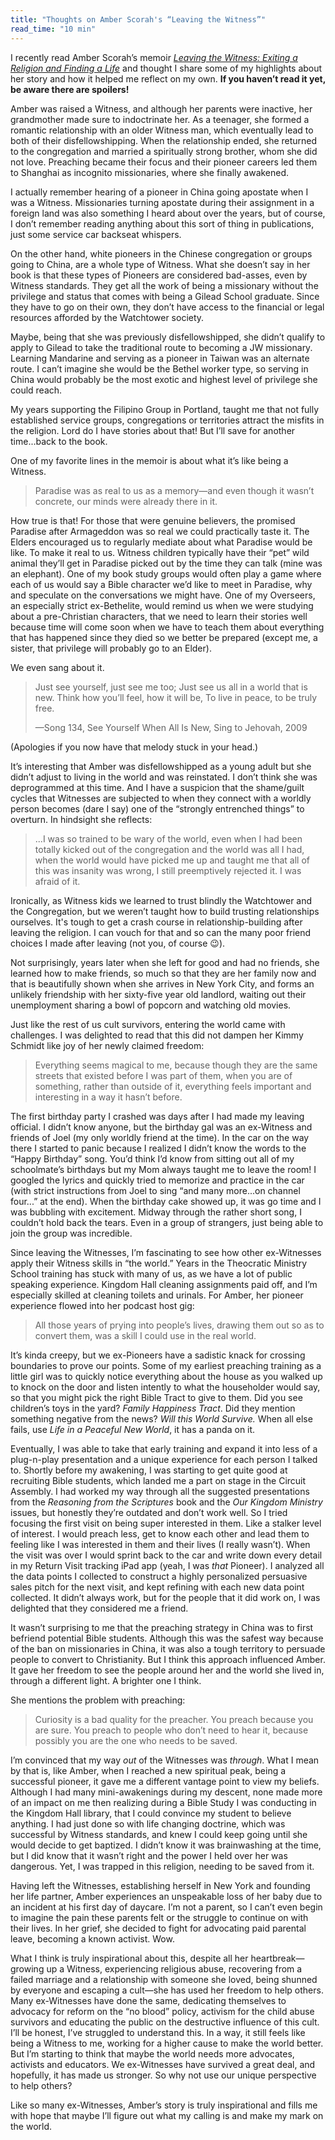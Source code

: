 ```yaml
---
title: "Thoughts on Amber Scorah's “Leaving the Witness”"
read_time: "10 min"
---
```


I recently read Amber Scorah’s memoir *[Leaving the Witness: Exiting a Religion and Finding a Life](https://a.co/2DpMFkn)* and thought I share some of my highlights about her story and how it helped me reflect on my own. **If you haven’t read it yet, be aware there are spoilers!**

Amber was raised a Witness, and although her parents were inactive, her grandmother made sure to indoctrinate her. As a teenager, she formed a romantic relationship with an older Witness man, which eventually lead to both of their disfellowshipping. When the relationship ended, she returned to the congregation and married a spiritually strong brother, whom she did not love. Preaching became their focus and their pioneer careers led them to Shanghai as incognito missionaries, where she finally awakened.

I actually remember hearing of a pioneer in China going apostate when I was a Witness. Missionaries turning apostate during their assignment in a foreign land was also something I heard about over the years, but of course, I don’t remember reading anything about this sort of thing in publications, just some service car backseat whispers.

On the other hand, white pioneers in the Chinese congregation or groups going to China, are a whole type of Witness. What she doesn’t say in her book is that these types of Pioneers are considered bad-asses, even by Witness standards. They get all the work of being a missionary without the privilege and status that comes with being a Gilead School graduate. Since they have to go on their own, they don’t have access to the financial or legal resources afforded by the Watchtower society.

Maybe, being that she was previously disfellowshipped, she didn’t qualify to apply to Gilead to take the traditional route to becoming a JW missionary. Learning Mandarine and serving as a pioneer in Taiwan was an alternate route. I can’t imagine she would be the Bethel worker type, so serving in China would probably be the most exotic and highest level of privilege she could reach.

My years supporting the Filipino Group in Portland, taught me that not fully established service groups, congregations or territories attract the misfits in the religion. Lord do I have stories about that! But I’ll save for another time...back to the book.

One of my favorite lines in the memoir is about what it’s like being a Witness.

> Paradise was as real to us as a memory—and even though it wasn’t concrete, our minds were already there in it.

How true is that! For those that were genuine believers, the promised Paradise after Armageddon was so real we could practically taste it. The Elders encouraged us to regularly mediate about what Paradise would be like. To make it real to us. Witness children typically have their “pet” wild animal they’ll get in Paradise picked out by the time they can talk (mine was an elephant). One of my book study groups would often play a game where each of us would say a Bible character we’d like to meet in Paradise, why and speculate on the conversations we might have. One of my Overseers, an especially strict ex-Bethelite, would remind us when we were studying about a pre-Christian characters, that we need to learn their stories well because time will come soon when we have to teach them about everything that has happened since they died so we better be prepared (except me, a sister, that privilege will probably go to an Elder).

We even sang about it.

> Just see yourself, just see me too;
> Just see us all in a world that is new.
> Think how you’ll feel, how it will be,
> To live in peace, to be truly free.
> 
> —Song 134, See Yourself When All Is New, Sing to Jehovah, 2009

(Apologies if you now have that melody stuck in your head.)

It’s interesting that Amber was disfellowshipped as a young adult but she didn’t adjust to living in the world and was reinstated. I don’t think she was deprogrammed at this time. And I have a suspicion that the shame/guilt cycles that Witnesses are subjected to when they connect with a worldly person becomes (dare I say) one of the “strongly entrenched things” to overturn. In hindsight she reflects:

> ...I was so trained to be wary of the world, even when I had been totally kicked out of the congregation and the world was all I had, when the world would have picked me up and taught me that all of this was insanity was wrong, I still preemptively rejected it. I was afraid of it.

Ironically, as Witness kids we learned to trust blindly the Watchtower and the Congregation, but we weren’t taught how to build trusting relationships ourselves. It's tough to get a crash course in relationship-building after leaving the religion. I can vouch for that and so can the many poor friend choices I made after leaving (not you, of course 😉).

Not surprisingly, years later when she left for good and had no friends, she learned how to make friends, so much so that they are her family now and that is beautifully shown when she arrives in New York City, and forms an unlikely friendship with her sixty-five year old landlord, waiting out their unemployment sharing a bowl of popcorn and watching old movies.

Just like the rest of us cult survivors, entering the world came with challenges. I was delighted to read that this did not dampen her Kimmy Schmidt like joy of her newly claimed freedom:

> Everything seems magical to me, because though they are the same streets that existed before I was part of them, when you are of something, rather than outside of it, everything feels important and interesting in a way it hasn’t before.

The first birthday party I crashed was days after I had made my leaving official. I didn’t know anyone, but the birthday gal was an ex-Witness and friends of Joel (my only worldly friend at the time). In the car on the way there I started to panic because I realized I didn’t know the words to the “Happy Birthday” song. You’d think I’d know from sitting out all of my schoolmate’s birthdays but my Mom always taught me to leave the room! I googled the lyrics and quickly tried to memorize and practice in the car (with strict instructions from Joel to sing “and many more...on channel four...” at the end). When the birthday cake showed up, it was go time and I was bubbling with excitement. Midway through the rather short song, I couldn’t hold back the tears. Even in a group of strangers, just being able to join the group was incredible. 

Since leaving the Witnesses, I’m fascinating to see how other ex-Witnesses apply their Witness skills in “the world.” Years in the Theocratic Ministry School training has stuck with many of us, as we have a lot of public speaking experience. Kingdom Hall cleaning assignments paid off, and I’m especially skilled at cleaning toilets and urinals. For Amber, her pioneer experience flowed into her podcast host gig:

> All those years of prying into people’s lives, drawing them out so as to convert them, was a skill I could use in the real world.

It’s kinda creepy, but we ex-Pioneers have a sadistic knack for crossing boundaries to prove our points. Some of my earliest preaching training as a little girl was to quickly notice everything about the house as you walked up to knock on the door and listen intently to what the householder would say, so that you might pick the right Bible Tract to give to them. Did you see children’s toys in the yard? *Family Happiness Tract*. Did they mention something negative from the news? *Will this World Survive.* When all else fails, use *Life in a Peaceful New World*, it has a panda on it.

Eventually, I was able to take that early training and expand it into less of a plug-n-play presentation and a unique experience for each person I talked to. Shortly before my awakening, I was starting to get quite good at recruiting Bible students, which landed me a part on stage in the Circuit Assembly. I had worked my way through all the suggested presentations from the *Reasoning from the Scriptures* book and the *Our Kingdom Ministry* issues, but honestly they’re outdated and don’t work well. So I tried focusing the first visit on being super interested in them. Like a stalker level of interest. I would preach less, get to know each other and lead them to feeling like I was interested in them and their lives (I really wasn’t). When the visit was over I would sprint back to the car and write down every detail in my Return Visit tracking iPad app (yeah, I was *that* Pioneer). I analyzed all the data points I collected to construct a highly personalized persuasive sales pitch for the next visit, and kept refining with each new data point collected. It didn’t always work, but for the people that it did work on, I was delighted that they considered me a friend.

It wasn’t surprising to me that the preaching strategy in China was to first befriend potential Bible students. Although this was the safest way because of the ban on missionaries in China, it was also a tough territory to persuade people to convert to Christianity. But I think this approach influenced Amber. It gave her freedom to see the people around her and the world she lived in, through a different light. A brighter one I think.

She mentions the problem with preaching:

> Curiosity is a bad quality for the preacher. You preach because you are sure. You preach to people who don’t need to hear it, because possibly you are the one who needs to be saved.

I’m convinced that my way *out* of the Witnesses was *through*. What I mean by that is, like Amber, when I reached a new spiritual peak, being a successful pioneer, it gave me a different vantage point to view my beliefs. Although I had many mini-awakenings during my descent, none made more of an impact on me then realizing during a Bible Study I was conducting in the Kingdom Hall library, that I could convince my student to believe anything. I had just done so with life changing doctrine, which was successful by Witness standards, and knew I could keep going until she would decide to get baptized. I didn’t know it was brainwashing at the time, but I did know that it wasn’t right and the power I held over her was dangerous. Yet, I was trapped in this religion, needing to be saved from it.

Having left the Witnesses, establishing herself in New York and founding her life partner, Amber experiences an unspeakable loss of her baby due to an incident at his first day of daycare. I’m not a parent, so I can’t even begin to imagine the pain these parents felt or the struggle to continue on with their lives. In her grief, she decided to fight for advocating paid parental leave, becoming a known activist. Wow.

What I think is truly inspirational about this, despite all her heartbreak—growing up a Witness, experiencing religious abuse, recovering from a failed marriage and a relationship with someone she loved, being shunned by everyone and escaping a cult—she has used her freedom to help others. Many ex-Witnesses have done the same, dedicating themselves to advocacy for reform on the “no blood” policy, activism for the child abuse survivors and educating the public on the destructive influence of this cult. I’ll be honest, I’ve struggled to understand this. In a way, it still feels like being a Witness to me, working for a higher cause to make the world better. But I’m starting to think that maybe the world needs more advocates, activists and educators. We ex-Witnesses have survived a great deal, and hopefully, it has made us stronger. So why not use our unique perspective to help others?

Like so many ex-Witnesses, Amber’s story is truly inspirational and fills me with hope that maybe I’ll figure out what my calling is and make my mark on the world.
